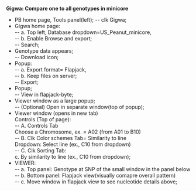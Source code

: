 **Gigwa: Compare one to all genotypes in minicore**

- PB home page, Tools panel(left);
-- clk Gigwa;  
- Gigwa home page:  
-- a. Top left, Database dropdown=US_Peanut_minicore,  
-- b. Enable Browse and export;  
-- Search;  
- Genotype data appears;  
-- Download icon;  
- Popup:  
-- a. Export format= Flapjack,  
-- b. Keep files on server;  
-- Export;  
- Popup;   
-- View in flapjack-byte;  
- Viewer window as a large popup;  
-- (Optional) Open in separate window(top of popup);  
- Viewer window (opens in new tab)  
 Controls (Top of page):  
-- A. Controls Tab  
Choose a Chromosome, ex. = A02 (from A01 to B10)  
-- B. Clk Color schemes Tab= Similarity to line  
Dropdown: Select line (ex., C10 from dropdown)   
-- C. Clk Sorting Tab:  
c. By similarity to line (ex., C10 from dropdown);  
- VIEWER:  
-- a. Top panel: Genotype at SNP of the small window in the panel below  
-- b. Bottom panel: Flapjack view(visually comapre overall pattern)  
-- c. Move window in flapjack view to see nucleotide details above;  


